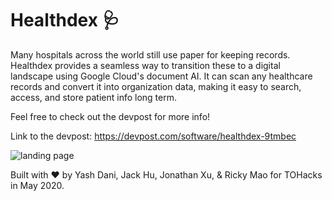 # Healthdex 🩺

Many hospitals across the world still use paper for keeping records. Healthdex provides a seamless way to transition these to a digital landscape using Google Cloud's document AI. It can scan any healthcare records and convert it into organization data, making it easy to search, access, and store patient info long term. 

Feel free to check out the devpost for more info!

Link to the devpost: https://devpost.com/software/healthdex-9tmbec

![landing page](https://github.com/yash-dani/healthdex/blob/master/landing_page_healthdex.jpg)




Built with ❤ by Yash Dani, Jack Hu, Jonathan Xu, & Ricky Mao for TOHacks in May 2020. 
